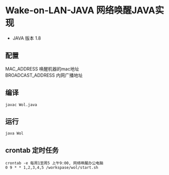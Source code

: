 # Wake-on-LAN-JAVA 网络唤醒JAVA实现

- JAVA 版本 1.8

## 配置
MAC_ADDRESS       唤醒机器的mac地址  
BROADCAST_ADDRESS 内网广播地址

## 编译
```shell
javac Wol.java
```

## 运行
```shell
java Wol
```

## crontab 定时任务
```
crontab -e 每周1至周5 上午9:00, 网络唤醒办公电脑
0 9 * * 1,2,3,4,5 /workspase/wol/start.sh
```
